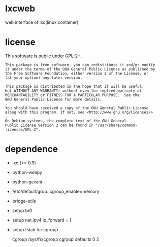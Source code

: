 # lxcweb #

web interface of lxc(linux container)

# license #

This software is public under GPL-2+.

	This package is free software; you can redistribute it and/or modify
	it under the terms of the GNU General Public License as published by
	the Free Software Foundation; either version 2 of the License, or
	(at your option) any later version.
	.
	This package is distributed in the hope that it will be useful,
	but WITHOUT ANY WARRANTY; without even the implied warranty of
	MERCHANTABILITY or FITNESS FOR A PARTICULAR PURPOSE.  See the
	GNU General Public License for more details.
	.
	You should have received a copy of the GNU General Public License
	along with this program. If not, see <http://www.gnu.org/licenses/>
	.
	On Debian systems, the complete text of the GNU General
	Public License version 2 can be found in "/usr/share/common-licenses/GPL-2".

# dependence #

* lxc (>= 0.9)
* python-webpy
* python-gevent

* /etc/default/grub: cgroup_enable=memory
* bridge-utils
* setup br0
* setup net.ipv4.ip_forward = 1
* setup fstab for cgroup

    cgroup /sys/fs/cgroup cgroup defaults 0 2
